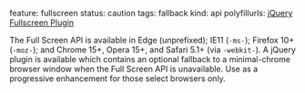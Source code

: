 feature: fullscreen
status: caution
tags: fallback
kind: api
polyfillurls: [jQuery Fullscreen Plugin](https://github.com/kayahr/jquery-fullscreen-plugin)

The Full Screen API is available in Edge (unprefixed); IE11 (`-ms-`); Firefox 10+ (`-moz-`); and Chrome 15+, Opera 15+, and Safari 5.1+ (via `-webkit-`). A jQuery plugin is available which contains an optional fallback to a minimal-chrome browser window when the Full Screen API is unavailable. Use as a progressive enhancement for those select browsers only.
